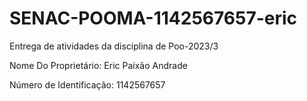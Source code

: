 # SENAC-POOMA-1142567657-eric

Entrega de atividades da disciplina de Poo-2023/3

Nome Do Proprietário: Eric Paixão Andrade

Número de Identificação: 1142567657
